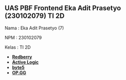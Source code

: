 
## UAS PBF Frontend Eka Adit Prasetyo (230102079) TI 2D

Nama : Eka Adit Prasetyo (7)

NPM : 230102079

Kelas : TI 2D




- **[Redberry](https://redberry.international/laravel/)**
- **[Active Logic](https://activelogic.com)**
- **[byte5](https://byte5.de)**
- **[OP.GG](https://op.gg)**

